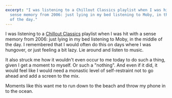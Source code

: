 ```yaml
---
excerpt: "I was listening to a Chillout Classics playlist when I was hit with a
  sense memory from 2006: just lying in my bed listening to Moby, in the middle
  of the day."
---
```

I was listening to a [Chillout Classics](https://open.spotify.com/playlist/37i9dQZF1DXcG4kXwIFULb?si=50a8faa936494e6a) playlist when I was hit with a sense memory from 2006: just lying in my bed listening to Moby, in the middle of the day. I remembered that I would often do this on days where I was hungover, or just feeling a bit lazy. Lie around and listen to music. 

It also struck me how it wouldn't even occur to me today to do such a thing, given I get a moment to myself. Or such a "nothing". And even if it did, it would feel like I would need a monastic level of self-restraint not to go ahead and add a screen to the mix.

Moments like this want me to run down to the beach and throw my phone in to the ocean.